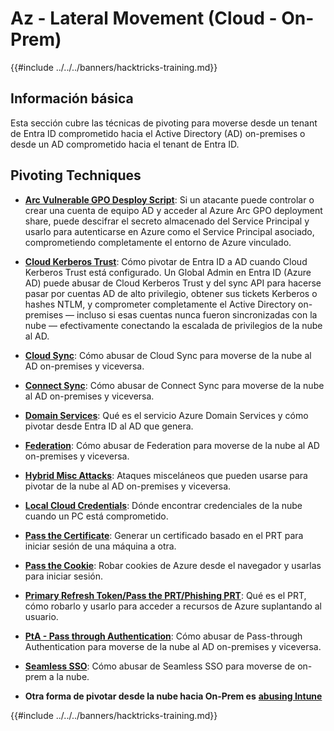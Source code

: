 # Az - Lateral Movement (Cloud - On-Prem)

{{#include ../../../banners/hacktricks-training.md}}

## Información básica

Esta sección cubre las técnicas de pivoting para moverse desde un tenant de Entra ID comprometido hacia el Active Directory (AD) on-premises o desde un AD comprometido hacia el tenant de Entra ID.

## Pivoting Techniques

- [**Arc Vulnerable GPO Desploy Script**](az-arc-vulnerable-gpo-deploy-script.md): Si un atacante puede controlar o crear una cuenta de equipo AD y acceder al Azure Arc GPO deployment share, puede descifrar el secreto almacenado del Service Principal y usarlo para autenticarse en Azure como el Service Principal asociado, comprometiendo completamente el entorno de Azure vinculado.

- [**Cloud Kerberos Trust**](az-cloud-kerberos-trust.md): Cómo pivotar de Entra ID a AD cuando Cloud Kerberos Trust está configurado. Un Global Admin en Entra ID (Azure AD) puede abusar de Cloud Kerberos Trust y del sync API para hacerse pasar por cuentas AD de alto privilegio, obtener sus tickets Kerberos o hashes NTLM, y comprometer completamente el Active Directory on-premises — incluso si esas cuentas nunca fueron sincronizadas con la nube — efectivamente conectando la escalada de privilegios de la nube al AD.

- [**Cloud Sync**](az-cloud-sync.md): Cómo abusar de Cloud Sync para moverse de la nube al AD on-premises y viceversa.

- [**Connect Sync**](az-connect-sync.md): Cómo abusar de Connect Sync para moverse de la nube al AD on-premises y viceversa.

- [**Domain Services**](az-domain-services.md): Qué es el servicio Azure Domain Services y cómo pivotar desde Entra ID al AD que genera.

- [**Federation**](az-federation.md): Cómo abusar de Federation para moverse de la nube al AD on-premises y viceversa.

- [**Hybrid Misc Attacks**](az-hybrid-identity-misc-attacks.md): Ataques misceláneos que pueden usarse para pivotar de la nube al AD on-premises y viceversa.

- [**Local Cloud Credentials**](az-local-cloud-credentials.md): Dónde encontrar credenciales de la nube cuando un PC está comprometido.

- [**Pass the Certificate**](az-pass-the-certificate.md): Generar un certificado basado en el PRT para iniciar sesión de una máquina a otra.

- [**Pass the Cookie**](az-pass-the-cookie.md): Robar cookies de Azure desde el navegador y usarlas para iniciar sesión.

- [**Primary Refresh Token/Pass the PRT/Phishing PRT**](az-primary-refresh-token-prt.md): Qué es el PRT, cómo robarlo y usarlo para acceder a recursos de Azure suplantando al usuario.

- [**PtA - Pass through Authentication**](az-pta-pass-through-authentication.md): Cómo abusar de Pass-through Authentication para moverse de la nube al AD on-premises y viceversa.

- [**Seamless SSO**](az-seamless-sso.md): Cómo abusar de Seamless SSO para moverse de on-prem a la nube.

- **Otra forma de pivotar desde la nube hacia On-Prem es** [**abusing Intune**](../az-services/intune.md)


{{#include ../../../banners/hacktricks-training.md}}
